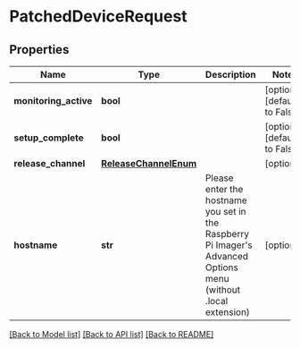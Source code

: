 # PatchedDeviceRequest


## Properties
Name | Type | Description | Notes
------------ | ------------- | ------------- | -------------
**monitoring_active** | **bool** |  | [optional] [default to False]
**setup_complete** | **bool** |  | [optional] [default to False]
**release_channel** | [**ReleaseChannelEnum**](ReleaseChannelEnum.md) |  | [optional] 
**hostname** | **str** | Please enter the hostname you set in the Raspberry Pi Imager&#39;s Advanced Options menu (without .local extension) | [optional] 

[[Back to Model list]](../README.md#documentation-for-models) [[Back to API list]](../README.md#documentation-for-api-endpoints) [[Back to README]](../README.md)


